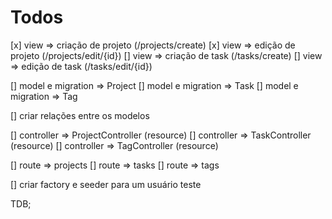 # Todos

[x] view => criação de projeto (/projects/create)
[x] view => edição de projeto (/projects/edit/{id})
[] view => criação de task (/tasks/create)
[] view => edição de task (/tasks/edit/{id})

[] model e migration => Project
[] model e migration => Task
[] model e migration => Tag

[] criar relações entre os modelos

[] controller => ProjectController (resource)
[] controller => TaskController (resource)
[] controller => TagController (resource)

[] route => projects
[] route => tasks
[] route => tags

[] criar factory e seeder para um usuário teste

TDB;
